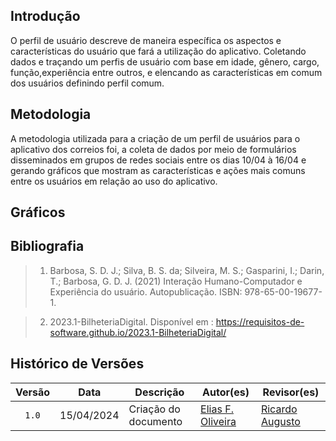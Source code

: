 ## Introdução

O perfil de usuário descreve de maneira específica os aspectos e características do usuário que fará a utilização do aplicativo. Coletando dados e traçando um perfis de usuário com base em idade, gênero, cargo, função,experiência entre outros, e elencando as características em comum dos usuários definindo perfil comum.


## Metodologia

A metodologia utilizada para a criação de um perfil de usuários para o aplicativo dos correios foi, a coleta de dados por meio de formulários disseminados em grupos de redes sociais entre os dias 10/04 à 16/04 e gerando gráficos que mostram as características e ações mais comuns entre os usuários em relação ao uso do aplicativo.

## Gráficos

## Bibliografia

>1. Barbosa, S. D. J.; Silva, B. S. da; Silveira, M. S.; Gasparini, I.; Darin, T.; Barbosa, G. D. J. (2021) Interação Humano-Computador e Experiência do usuário. Autopublicação. ISBN: 978-65-00-19677-1.

>2. 2023.1-BilheteriaDigital.
    Disponível em :  <https://requisitos-de-software.github.io/2023.1-BilheteriaDigital/>

## Histórico de Versões

| Versão | Data | Descrição | Autor(es) | Revisor(es) |
| :----: | :--: | --------- | ----------- | ------ |
| `1.0`  | 15/04/2024 | Criação do documento | [Elias F. Oliveira](https://github.com/EliasOliver21) | [Ricardo Augusto](https://www.github.com/avmricardo) |